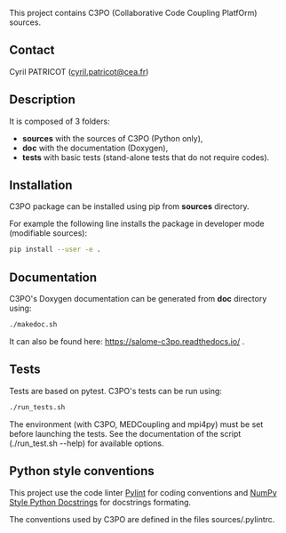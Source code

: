 This project contains C3PO (Collaborative Code Coupling PlatfOrm) sources.

## Contact ##

 Cyril PATRICOT (cyril.patricot@cea.fr)

## Description ##

It is composed of 3 folders:
- **sources** with the sources of C3PO (Python only),
- **doc** with the documentation (Doxygen),
- **tests** with basic tests (stand-alone tests that do not require codes).

## Installation ##

C3PO package can be installed using pip from **sources** directory.

For example the following line installs the package in developer mode (modifiable sources):
```sh
pip install --user -e .
```

## Documentation ##

C3PO's Doxygen documentation can be generated from **doc** directory using:
```sh
./makedoc.sh
```

It can also be found here: https://salome-c3po.readthedocs.io/ .

## Tests ##

Tests are based on pytest.
C3PO's tests can be run using:
```sh
./run_tests.sh
```

The environment (with C3PO, MEDCoupling and mpi4py) must be set before launching the tests.
See the documentation of the script (./run_test.sh --help) for available options.

## Python style conventions ##

This project use the code linter [Pylint](https://www.pylint.org/) for coding
conventions and [NumPy Style Python Docstrings](https://numpydoc.readthedocs.io/en/latest/format.html) for docstrings formating.

The conventions used by C3PO are defined in the files sources/.pylintrc.

